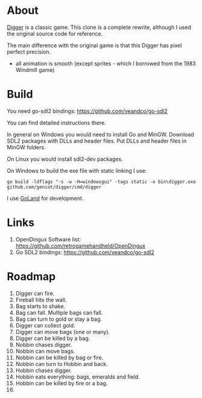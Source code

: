 # About
[Digger](https://www.digger.org/) is a classic game. This clone is a complete rewrite, 
although I used the original source code for reference.

The main difference with the original game is that this Digger has pixel perfect precision. 

- all animation is smooth (except sprites - which I borrowed from the 1983 Windmill game)

# Build

You need go-sdl2 bindings: https://github.com/veandco/go-sdl2

You can find detailed instructions there.

In general on Windows you would need to install Go and MinGW. 
Download SDL2 packages with DLLs and header files. 
Put DLLs and header files in MinGW folders. 

On Linux you would install sdl2-dev packages.

On Windows to build the exe file with static linking I use: 

`go build -ldflags "-s -w -H=windowsgui" -tags static -o bin\digger.exe github.com/geniot/digger/cmd/digger`

I use [GoLand](https://www.jetbrains.com/go/) for development.

# Links
1. OpenDingux Software list: https://github.com/retrogamehandheld/OpenDingux
2. Go SDL2 bindings: https://github.com/veandco/go-sdl2

# Roadmap
1. Digger can fire. 
2. Fireball hits the wall.
2. Bag starts to shake. 
3. Bag can fall. Multiple bags can fall.
4. Bag can turn to gold or stay a bag.
3. Digger can collect gold.
4. Digger can move bags (one or many).
4. Digger can be killed by a bag.
5. Nobbin chases digger.
6. Nobbin can move bags.
7. Nobbin can be killed by bag or fire.
8. Nobbin can turn to Hobbin and back.
8. Hobbin chases digger.
9. Hobbin eats everything: bags, emeralds and field.
11. Hobbin can be killed by fire or a bag.
12. 